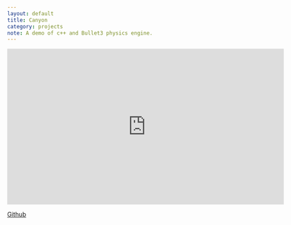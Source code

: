 ```yaml
---
layout: default
title: Canyon
category: projects
note: A demo of c++ and Bullet3 physics engine. 
---
```


<iframe width="640" height="360" src="https://www.youtube.com/embed/uHrpnjAkioI" frameborder="0" allowfullscreen></iframe>

[Github](https://github.com/witold-gawlowski/octet/tree/Tools_and_Middleware_1)
